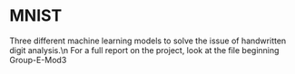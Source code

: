 # MNIST
Three different machine learning models to solve the issue of handwritten digit analysis.\n
For a full report on the project, look at the file beginning Group-E-Mod3

